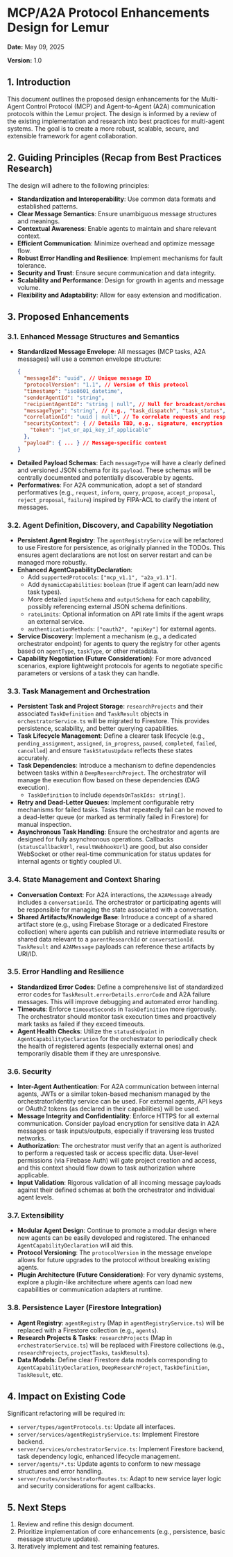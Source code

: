 # MCP/A2A Protocol Enhancements Design for Lemur

**Date:** May 09, 2025

**Version:** 1.0

## 1. Introduction

This document outlines the proposed design enhancements for the Multi-Agent Control Protocol (MCP) and Agent-to-Agent (A2A) communication protocols within the Lemur project. The design is informed by a review of the existing implementation and research into best practices for multi-agent systems. The goal is to create a more robust, scalable, secure, and extensible framework for agent collaboration.

## 2. Guiding Principles (Recap from Best Practices Research)

The design will adhere to the following principles:

*   **Standardization and Interoperability**: Use common data formats and established patterns.
*   **Clear Message Semantics**: Ensure unambiguous message structures and meanings.
*   **Contextual Awareness**: Enable agents to maintain and share relevant context.
*   **Efficient Communication**: Minimize overhead and optimize message flow.
*   **Robust Error Handling and Resilience**: Implement mechanisms for fault tolerance.
*   **Security and Trust**: Ensure secure communication and data integrity.
*   **Scalability and Performance**: Design for growth in agents and message volume.
*   **Flexibility and Adaptability**: Allow for easy extension and modification.

## 3. Proposed Enhancements

### 3.1. Enhanced Message Structures and Semantics

*   **Standardized Message Envelope**: All messages (MCP tasks, A2A messages) will use a common envelope structure:
    ```json
    {
      "messageId": "uuid", // Unique message ID
      "protocolVersion": "1.1", // Version of this protocol
      "timestamp": "iso8601_datetime",
      "senderAgentId": "string",
      "recipientAgentId": "string | null", // Null for broadcast/orchestrator messages
      "messageType": "string", // e.g., "task_dispatch", "task_status", "task_result", "a2a_query", "a2a_response"
      "correlationId": "uuid | null", // To correlate requests and responses
      "securityContext": { // Details TBD, e.g., signature, encryption info
        "token": "jwt_or_api_key_if_applicable"
      },
      "payload": { ... } // Message-specific content
    }
    ```
*   **Detailed Payload Schemas**: Each `messageType` will have a clearly defined and versioned JSON schema for its `payload`. These schemas will be centrally documented and potentially discoverable by agents.
*   **Performatives**: For A2A communication, adopt a set of standard performatives (e.g., `request`, `inform`, `query`, `propose`, `accept_proposal`, `reject_proposal`, `failure`) inspired by FIPA-ACL to clarify the intent of messages.

### 3.2. Agent Definition, Discovery, and Capability Negotiation

*   **Persistent Agent Registry**: The `agentRegistryService` will be refactored to use Firestore for persistence, as originally planned in the TODOs. This ensures agent declarations are not lost on server restart and can be managed more robustly.
*   **Enhanced AgentCapabilityDeclaration**:
    *   Add `supportedProtocols`: `["mcp_v1.1", "a2a_v1.1"]`.
    *   Add `dynamicCapabilities`: `boolean` (true if agent can learn/add new task types).
    *   More detailed `inputSchema` and `outputSchema` for each capability, possibly referencing external JSON schema definitions.
    *   `rateLimits`: Optional information on API rate limits if the agent wraps an external service.
    *   `authenticationMethods`: `["oauth2", "apiKey"]` for external agents.
*   **Service Discovery**: Implement a mechanism (e.g., a dedicated orchestrator endpoint) for agents to query the registry for other agents based on `agentType`, `taskType`, or other metadata.
*   **Capability Negotiation (Future Consideration)**: For more advanced scenarios, explore lightweight protocols for agents to negotiate specific parameters or versions of a task they can handle.

### 3.3. Task Management and Orchestration

*   **Persistent Task and Project Storage**: `researchProjects` and their associated `TaskDefinition` and `TaskResult` objects in `orchestratorService.ts` will be migrated to Firestore. This provides persistence, scalability, and better querying capabilities.
*   **Task Lifecycle Management**: Define a clearer task lifecycle (e.g., `pending_assignment`, `assigned`, `in_progress`, `paused`, `completed`, `failed`, `cancelled`) and ensure `TaskStatusUpdate` reflects these states accurately.
*   **Task Dependencies**: Introduce a mechanism to define dependencies between tasks within a `DeepResearchProject`. The orchestrator will manage the execution flow based on these dependencies (DAG execution).
    *   `TaskDefinition` to include `dependsOnTaskIds: string[]`.
*   **Retry and Dead-Letter Queues**: Implement configurable retry mechanisms for failed tasks. Tasks that repeatedly fail can be moved to a dead-letter queue (or marked as terminally failed in Firestore) for manual inspection.
*   **Asynchronous Task Handling**: Ensure the orchestrator and agents are designed for fully asynchronous operations. Callbacks (`statusCallbackUrl`, `resultWebhookUrl`) are good, but also consider WebSocket or other real-time communication for status updates for internal agents or tightly coupled UI.

### 3.4. State Management and Context Sharing

*   **Conversation Context**: For A2A interactions, the `A2AMessage` already includes a `conversationId`. The orchestrator or participating agents will be responsible for managing the state associated with a conversation.
*   **Shared Artifacts/Knowledge Base**: Introduce a concept of a shared artifact store (e.g., using Firebase Storage or a dedicated Firestore collection) where agents can publish and retrieve intermediate results or shared data relevant to a `parentResearchId` or `conversationId`. `TaskResult` and `A2AMessage` payloads can reference these artifacts by URI/ID.

### 3.5. Error Handling and Resilience

*   **Standardized Error Codes**: Define a comprehensive list of standardized error codes for `TaskResult.errorDetails.errorCode` and A2A failure messages. This will improve debugging and automated error handling.
*   **Timeouts**: Enforce `timeoutSeconds` in `TaskDefinition` more rigorously. The orchestrator should monitor task execution times and proactively mark tasks as failed if they exceed timeouts.
*   **Agent Health Checks**: Utilize the `statusEndpoint` in `AgentCapabilityDeclaration` for the orchestrator to periodically check the health of registered agents (especially external ones) and temporarily disable them if they are unresponsive.

### 3.6. Security

*   **Inter-Agent Authentication**: For A2A communication between internal agents, JWTs or a similar token-based mechanism managed by the orchestrator/identity service can be used. For external agents, API keys or OAuth2 tokens (as declared in their capabilities) will be used.
*   **Message Integrity and Confidentiality**: Enforce HTTPS for all external communication. Consider payload encryption for sensitive data in A2A messages or task inputs/outputs, especially if traversing less trusted networks.
*   **Authorization**: The orchestrator must verify that an agent is authorized to perform a requested task or access specific data. User-level permissions (via Firebase Auth) will gate project creation and access, and this context should flow down to task authorization where applicable.
*   **Input Validation**: Rigorous validation of all incoming message payloads against their defined schemas at both the orchestrator and individual agent levels.

### 3.7. Extensibility

*   **Modular Agent Design**: Continue to promote a modular design where new agents can be easily developed and registered. The enhanced `AgentCapabilityDeclaration` will aid this.
*   **Protocol Versioning**: The `protocolVersion` in the message envelope allows for future upgrades to the protocol without breaking existing agents.
*   **Plugin Architecture (Future Consideration)**: For very dynamic systems, explore a plugin-like architecture where agents can load new capabilities or communication adapters at runtime.

### 3.8. Persistence Layer (Firestore Integration)

*   **Agent Registry**: `agentRegistry` (Map in `agentRegistryService.ts`) will be replaced with a Firestore collection (e.g., `agents`).
*   **Research Projects & Tasks**: `researchProjects` (Map in `orchestratorService.ts`) will be replaced with Firestore collections (e.g., `researchProjects`, `projectTasks`, `taskResults`).
*   **Data Models**: Define clear Firestore data models corresponding to `AgentCapabilityDeclaration`, `DeepResearchProject`, `TaskDefinition`, `TaskResult`, etc.

## 4. Impact on Existing Code

Significant refactoring will be required in:

*   `server/types/agentProtocols.ts`: Update all interfaces.
*   `server/services/agentRegistryService.ts`: Implement Firestore backend.
*   `server/services/orchestratorService.ts`: Implement Firestore backend, task dependency logic, enhanced lifecycle management.
*   `server/agents/*.ts`: Update agents to conform to new message structures and error handling.
*   `server/routes/orchestratorRoutes.ts`: Adapt to new service layer logic and security considerations for agent callbacks.

## 5. Next Steps

1.  Review and refine this design document.
2.  Prioritize implementation of core enhancements (e.g., persistence, basic message structure updates).
3.  Iteratively implement and test remaining features.


